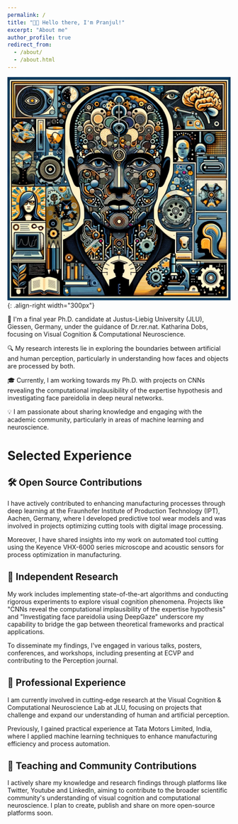 ```yaml
---
permalink: /
title: "👋🏼 Hello there, I'm Pranjul!"
excerpt: "About me"
author_profile: true
redirect_from: 
  - /about/
  - /about.html
---
```




![Illustration of highlighting my CV](/images/profile_pic.webp){: .align-right width="300px"}

🧠 I'm a final year Ph.D. candidate at Justus-Liebig University (JLU), Giessen, Germany, under the guidance of Dr.rer.nat. Katharina Dobs, focusing on Visual Cognition & Computational Neuroscience.

🔍 My research interests lie in exploring the boundaries between artificial and human perception, particularly in understanding how faces and objects are processed by both.

🎓 Currently, I am working towards my Ph.D. with projects on CNNs revealing the computational implausibility of the expertise hypothesis and investigating face pareidolia in deep neural networks.

💡 I am passionate about sharing knowledge and engaging with the academic community, particularly in areas of machine learning and neuroscience.

# Selected Experience

## 🛠️ Open Source Contributions
I have actively contributed to enhancing manufacturing processes through deep learning at the Fraunhofer Institute of Production Technology (IPT), Aachen, Germany, where I developed predictive tool wear models and was involved in projects optimizing cutting tools with digital image processing.

Moreover, I have shared insights into my work on automated tool cutting using the Keyence VHX-6000 series microscope and acoustic sensors for process optimization in manufacturing.

## 📖 Independent Research
My work includes implementing state-of-the-art algorithms and conducting rigorous experiments to explore visual cognition phenomena. Projects like "CNNs reveal the computational implausibility of the expertise hypothesis" and "Investigating face pareidolia using DeepGaze" underscore my capability to bridge the gap between theoretical frameworks and practical applications.

To disseminate my findings, I've engaged in various talks, posters, conferences, and workshops, including presenting at ECVP and contributing to the Perception journal.

## 🏢 Professional Experience
I am currently involved in cutting-edge research at the Visual Cognition & Computational Neuroscience Lab at JLU, focusing on projects that challenge and expand our understanding of human and artificial perception.

Previously, I gained practical experience at Tata Motors Limited, India, where I applied machine learning techniques to enhance manufacturing efficiency and process automation.

## 🌱 Teaching and Community Contributions
I actively share my knowledge and research findings through platforms like Twitter, Youtube and LinkedIn, aiming to contribute to the broader scientific community's understanding of visual cognition and computational neuroscience. I plan to create, publish and share on more open-source platforms soon.



